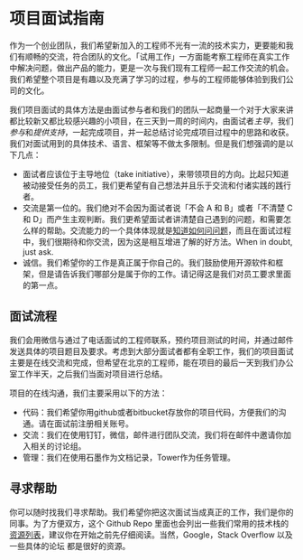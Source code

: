 # 项目面试指南

作为一个创业团队，我们希望新加入的工程师不光有一流的技术实力，更要能和我们有顺畅的交流，符合团队的文化。「试用工作」一方面能考察工程师在真实工作中解决问题，做出产品的能力，更是一次与我们现有工程师一起工作交流的机会。我们希望整个项目是有趣以及充满了学习的过程，参与的工程师能够体验到我们公司的文化。

我们项目面试的具体方法是由面试参与者和我们的团队一起商量一个对于大家来讲都比较新又都比较感兴趣的小项目，在三天到一周的时间内，由面试者*主导*，我们*参与*和*提供支持*，一起完成项目，并一起总结讨论完成项目过程中的思路和收获。我们对面试用到的具体技术、语言、框架等不做太多限制。但是我们想强调的是以下几点：

- 面试者应该位于主导地位（take initiative），来带领项目的方向。比起只知道被动接受任务的员工，我们更希望有自己想法并且乐于交流和付诸实践的践行者。
- 交流是第一位的。我们绝对不会因为面试者说「不会 A 和 B」或者「不清楚 C 和 D」而产生主观判断。我们更希望面试者讲清楚自己遇到的问题，和需要怎么样的帮助。交流能力的一个具体体现就是[知道如何问问题](http://www.catb.org/esr/faqs/smart-questions.html)，而且在面试过程中，我们很期待和你交流，因为这是相互增进了解的好方法。When in doubt, just ask.
- 诚信。我们希望你的工作是真正属于你自己的。我们鼓励使用开源软件和框架，但是请告诉我们哪部分是属于你的工作。请记得这是我们对员工要求里面的第一点。


## 面试流程

我们会用微信与通过了电话面试的工程师联系，预约项目测试的时间，并通过邮件发送具体的项目题目及要求。考虑到大部分面试者都有全职工作，我们的项目面试主要是在线交流和完成，但希望在北京的工程师，能在项目的最后一天到我们办公室工作半天，之后我们当面对项目进行总结。

项目的在线沟通，我们主要采用以下的方法：
- 代码：我们希望你用github或者bitbucket存放你的项目代码，方便我们的沟通。请在面试前注册相关账号。
- 交流：我们在使用钉钉，微信，邮件进行团队交流，我们将在邮件中邀请你加入相关的讨论组。
- 管理：我们在使用石墨作为文档记录，Tower作为任务管理。

## 寻求帮助

你可以随时找我们寻求帮助。我们希望你把这次面试当成真正的工作，我们是你的同事。为了方便双方，这个 Github Repo 里面也会列出一些我们常用的技术栈的[资源列表](https://github.com/redshift-eng/interview/tree/master/InterviewTips)，建议你在开始之前先仔细阅读。当然，Google，Stack Overflow 以及一些具体的论坛 都是很好的资源。
